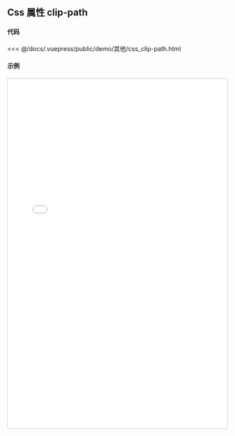 ## Css 属性 clip-path

#### 代码

<<< @/docs/.vuepress/public/demo/其他/css_clip-path.html

#### 示例

<iframe style="width: 100%; height: 800px; border: 1px solid #ccc;" allowfullscreen="true" src="/demo/其他/css_clip-path.html"></iframe>
